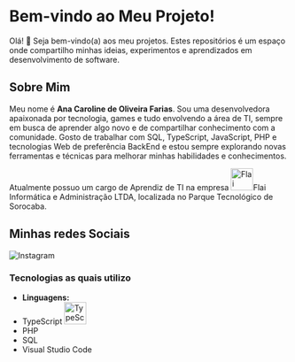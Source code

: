 # Bem-vindo ao Meu Projeto!

Olá! 👋 Seja bem-vindo(a) aos meu projetos. Estes repositórios é um espaço onde compartilho minhas ideias, experimentos e aprendizados em desenvolvimento de software.

## Sobre Mim

Meu nome é **Ana Caroline de Oliveira Farias**. Sou uma desenvolvedora apaixonada por tecnologia, games e tudo envolvendo a área de TI, sempre em busca de aprender algo novo e de compartilhar conhecimento com a comunidade. Gosto de trabalhar com SQL, TypeScript, JavaScript, PHP e tecnologias Web de preferência BackEnd e estou sempre explorando novas ferramentas e técnicas para melhorar minhas habilidades e conhecimentos.

Atualmente possuo um cargo de Aprendiz de TI na empresa <img src="https://github.com/user-attachments/assets/4d4cd47e-94bf-44f8-8f71-b21ab58d4eba" alt="Flai Logo" width="40" height="40">Flai Informática e Administração LTDA, localizada no Parque Tecnológico de Sorocaba.


## Minhas redes Sociais

![Instagram](https://www.instagram.com/_fariaasz/)

### Tecnologias as quais utilizo

- **Linguagens:**
- TypeScript <img src="https://raw.githubusercontent.com/remojansen/logo.ts/master/ts.png" alt="TypeScript Logo" width="40" height="40">
- PHP
- SQL
- Visual Studio Code


